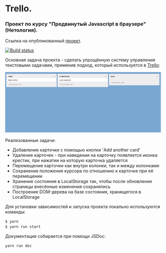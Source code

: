 # Trello.
### Проект по курсу "Продвинутый Javascript в браузере" (Нетология).

Ссылка на опубликованный [проект](https://queenarizona.github.io/Trello/).

[![Build status](https://ci.appveyor.com/api/projects/status/m1xfun3gbttrgqq0?svg=true)](https://ci.appveyor.com/project/QueenArizona/trello)

Основная задача проекта - сделать упрощённую систему управления текстовыми задачами, применив подход, который используется в [Trello](https://trello.com):

![](./src/public/example.gif)

Реализованные задачи:
* Добавление карточки с помощью кнопки 'Add another card'
* Удаление карточек - при наведении на карточку появляется иконка крестик, при нажатии на которую карточка удаляется
* Перемещение карточки как внутри колонки, так и между колонками
* Сохранение положения курсора по отношению к карточке при её перемещении
* Хранение состояния в LocalStorage так, чтобы после обновления страницы внесённые изменения сохранялись
* Построение DOM-дерева на базе состояния, хранящегося в LocalStorage

Для установки зависимостей и запуска проекта локально используются команды:

```sh
$ yarn
$ yarn run start
```

Документация собирается при помощи JSDoc:
```sh
yarn run doc
```

